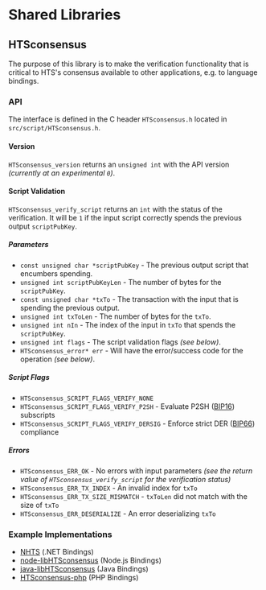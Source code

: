 Shared Libraries
================

## HTSconsensus

The purpose of this library is to make the verification functionality that is critical to HTS's consensus available to other applications, e.g. to language bindings.

### API

The interface is defined in the C header `HTSconsensus.h` located in  `src/script/HTSconsensus.h`.

#### Version

`HTSconsensus_version` returns an `unsigned int` with the API version *(currently at an experimental `0`)*.

#### Script Validation

`HTSconsensus_verify_script` returns an `int` with the status of the verification. It will be `1` if the input script correctly spends the previous output `scriptPubKey`.

##### Parameters
- `const unsigned char *scriptPubKey` - The previous output script that encumbers spending.
- `unsigned int scriptPubKeyLen` - The number of bytes for the `scriptPubKey`.
- `const unsigned char *txTo` - The transaction with the input that is spending the previous output.
- `unsigned int txToLen` - The number of bytes for the `txTo`.
- `unsigned int nIn` - The index of the input in `txTo` that spends the `scriptPubKey`.
- `unsigned int flags` - The script validation flags *(see below)*.
- `HTSconsensus_error* err` - Will have the error/success code for the operation *(see below)*.

##### Script Flags
- `HTSconsensus_SCRIPT_FLAGS_VERIFY_NONE`
- `HTSconsensus_SCRIPT_FLAGS_VERIFY_P2SH` - Evaluate P2SH ([BIP16](https://github.com/HTS/bips/blob/master/bip-0016.mediawiki)) subscripts
- `HTSconsensus_SCRIPT_FLAGS_VERIFY_DERSIG` - Enforce strict DER ([BIP66](https://github.com/HTS/bips/blob/master/bip-0066.mediawiki)) compliance

##### Errors
- `HTSconsensus_ERR_OK` - No errors with input parameters *(see the return value of `HTSconsensus_verify_script` for the verification status)*
- `HTSconsensus_ERR_TX_INDEX` - An invalid index for `txTo`
- `HTSconsensus_ERR_TX_SIZE_MISMATCH` - `txToLen` did not match with the size of `txTo`
- `HTSconsensus_ERR_DESERIALIZE` - An error deserializing `txTo`

### Example Implementations
- [NHTS](https://github.com/NicolasDorier/NHTS/blob/master/NHTS/Script.cs#L814) (.NET Bindings)
- [node-libHTSconsensus](https://github.com/bitpay/node-libHTSconsensus) (Node.js Bindings)
- [java-libHTSconsensus](https://github.com/dexX7/java-libHTSconsensus) (Java Bindings)
- [HTSconsensus-php](https://github.com/Bit-Wasp/HTSconsensus-php) (PHP Bindings)
